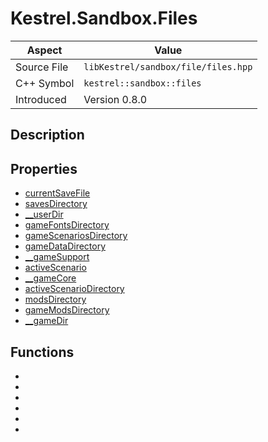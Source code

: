 # Kestrel.Sandbox.Files
| Aspect | Value |
| --- | --- |
| Source File | `libKestrel/sandbox/file/files.hpp` |
| C++ Symbol | `kestrel::sandbox::files` |
| Introduced | Version 0.8.0 |
## Description
## Properties

 - [currentSaveFile](currentSaveFile.md)
 - [savesDirectory](savesDirectory.md)
 - [__userDir](__userDir.md)
 - [gameFontsDirectory](gameFontsDirectory.md)
 - [gameScenariosDirectory](gameScenariosDirectory.md)
 - [gameDataDirectory](gameDataDirectory.md)
 - [__gameSupport](__gameSupport.md)
 - [activeScenario](activeScenario.md)
 - [__gameCore](__gameCore.md)
 - [activeScenarioDirectory](activeScenarioDirectory.md)
 - [modsDirectory](modsDirectory.md)
 - [gameModsDirectory](gameModsDirectory.md)
 - [__gameDir](__gameDir.md)

## Functions

 - [](allActiveScenarioMods.md)
 - [](save.md)
 - [](allScenarioMods.md)
 - [](allScenarios.md)
 - [](setSaveFileName.md)
 - [](setActiveScenario.md)


